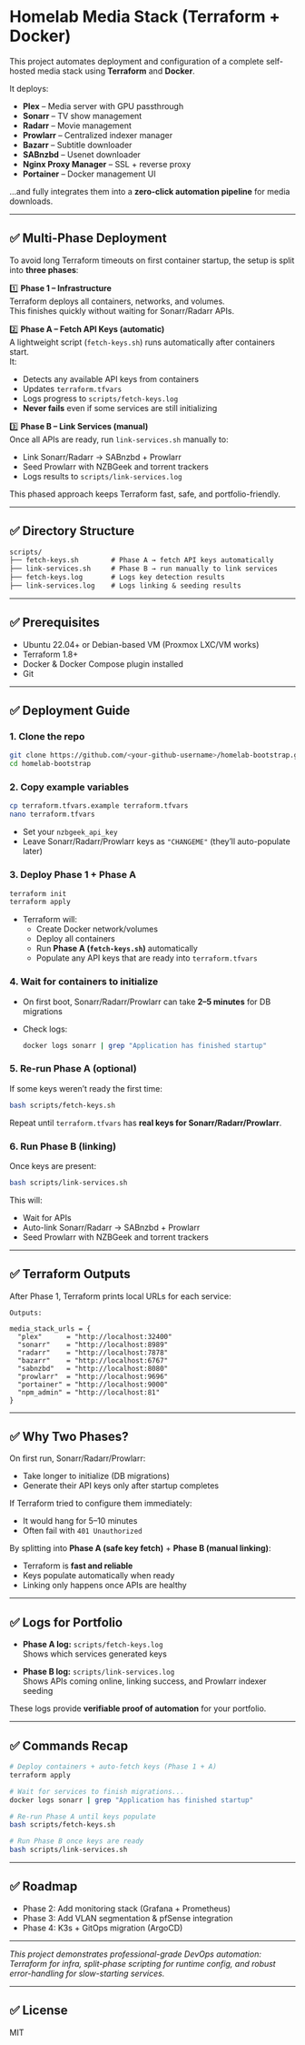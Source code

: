# Homelab Media Stack (Terraform + Docker)

This project automates deployment and configuration of a complete self-hosted media stack using **Terraform** and **Docker**.

It deploys:

- **Plex** – Media server with GPU passthrough  
- **Sonarr** – TV show management  
- **Radarr** – Movie management  
- **Prowlarr** – Centralized indexer manager  
- **Bazarr** – Subtitle downloader  
- **SABnzbd** – Usenet downloader  
- **Nginx Proxy Manager** – SSL + reverse proxy  
- **Portainer** – Docker management UI  

…and fully integrates them into a **zero-click automation pipeline** for media downloads.

---

## ✅ Multi-Phase Deployment

To avoid long Terraform timeouts on first container startup, the setup is split into **three phases**:

1️⃣ **Phase 1 – Infrastructure**  
Terraform deploys all containers, networks, and volumes.  
This finishes quickly without waiting for Sonarr/Radarr APIs.

2️⃣ **Phase A – Fetch API Keys (automatic)**  
A lightweight script (`fetch-keys.sh`) runs automatically after containers start.  
It:

- Detects any available API keys from containers
- Updates `terraform.tfvars`
- Logs progress to `scripts/fetch-keys.log`
- **Never fails** even if some services are still initializing

3️⃣ **Phase B – Link Services (manual)**  
Once all APIs are ready, run `link-services.sh` manually to:

- Link Sonarr/Radarr → SABnzbd + Prowlarr
- Seed Prowlarr with NZBGeek and torrent trackers
- Logs results to `scripts/link-services.log`

This phased approach keeps Terraform fast, safe, and portfolio-friendly.

---

## ✅ Directory Structure

```md
scripts/
├── fetch-keys.sh        # Phase A → fetch API keys automatically
├── link-services.sh     # Phase B → run manually to link services
├── fetch-keys.log       # Logs key detection results
├── link-services.log    # Logs linking & seeding results
```

---

## ✅ Prerequisites

- Ubuntu 22.04+ or Debian-based VM (Proxmox LXC/VM works)
- Terraform 1.8+
- Docker & Docker Compose plugin installed
- Git

---

## ✅ Deployment Guide

### 1. Clone the repo

```bash
git clone https://github.com/<your-github-username>/homelab-bootstrap.git
cd homelab-bootstrap
```

### 2. Copy example variables

```bash
cp terraform.tfvars.example terraform.tfvars
nano terraform.tfvars
```

- Set your `nzbgeek_api_key`
- Leave Sonarr/Radarr/Prowlarr keys as `"CHANGEME"` (they’ll auto-populate later)

### 3. Deploy Phase 1 + Phase A

```bash
terraform init
terraform apply
```

- Terraform will:
  - Create Docker network/volumes
  - Deploy all containers
  - Run **Phase A (`fetch-keys.sh`)** automatically
  - Populate any API keys that are ready into `terraform.tfvars`

### 4. Wait for containers to initialize

- On first boot, Sonarr/Radarr/Prowlarr can take **2–5 minutes** for DB migrations
- Check logs:

  ```bash
  docker logs sonarr | grep "Application has finished startup"
  ```

### 5. Re-run Phase A (optional)

If some keys weren’t ready the first time:

```bash
bash scripts/fetch-keys.sh
```

Repeat until `terraform.tfvars` has **real keys for Sonarr/Radarr/Prowlarr**.

### 6. Run Phase B (linking)

Once keys are present:

```bash
bash scripts/link-services.sh
```

This will:

- Wait for APIs
- Auto-link Sonarr/Radarr → SABnzbd + Prowlarr
- Seed Prowlarr with NZBGeek and torrent trackers

---

## ✅ Terraform Outputs

After Phase 1, Terraform prints local URLs for each service:

```hcl
Outputs:

media_stack_urls = {
  "plex"      = "http://localhost:32400"
  "sonarr"    = "http://localhost:8989"
  "radarr"    = "http://localhost:7878"
  "bazarr"    = "http://localhost:6767"
  "sabnzbd"   = "http://localhost:8080"
  "prowlarr"  = "http://localhost:9696"
  "portainer" = "http://localhost:9000"
  "npm_admin" = "http://localhost:81"
}
```

---

## ✅ Why Two Phases?

On first run, Sonarr/Radarr/Prowlarr:

- Take longer to initialize (DB migrations)
- Generate their API keys only after startup completes

If Terraform tried to configure them immediately:

- It would hang for 5–10 minutes
- Often fail with `401 Unauthorized`

By splitting into **Phase A (safe key fetch)** + **Phase B (manual linking)**:

- Terraform is **fast and reliable**
- Keys populate automatically when ready
- Linking only happens once APIs are healthy

---

## ✅ Logs for Portfolio

- **Phase A log:** `scripts/fetch-keys.log`  
  Shows which services generated keys

- **Phase B log:** `scripts/link-services.log`  
  Shows APIs coming online, linking success, and Prowlarr indexer seeding

These logs provide **verifiable proof of automation** for your portfolio.

---

## ✅ Commands Recap

```bash
# Deploy containers + auto-fetch keys (Phase 1 + A)
terraform apply

# Wait for services to finish migrations...
docker logs sonarr | grep "Application has finished startup"

# Re-run Phase A until keys populate
bash scripts/fetch-keys.sh

# Run Phase B once keys are ready
bash scripts/link-services.sh
```

---

## ✅ Roadmap

- Phase 2: Add monitoring stack (Grafana + Prometheus)
- Phase 3: Add VLAN segmentation & pfSense integration
- Phase 4: K3s + GitOps migration (ArgoCD)

---

*This project demonstrates professional-grade DevOps automation: Terraform for infra, split-phase scripting for runtime config, and robust error-handling for slow-starting services.*

---

## ✅ License

MIT
